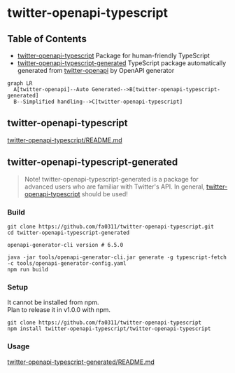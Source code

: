 # twitter-openapi-typescript

## Table of Contents

- [twitter-openapi-typescript](./twitter-openapi-typescript) Package for human-friendly TypeScript
- [twitter-openapi-typescript-generated](./twitter-openapi-typescript-generated) TypeScript package automatically generated from [twitter-openapi](https://github.com/fa0311/twitter-openapi) by OpenAPI generator

```mermaid
graph LR
  A[twitter-openapi]--Auto Generated-->B[twitter-openapi-typescript-generated]
  B--Simplified handling-->C[twitter-openapi-typescript]
```

## twitter-openapi-typescript

[twitter-openapi-typescript/README.md](./twitter-openapi-typescript/README.md)

## twitter-openapi-typescript-generated

> Note! twitter-openapi-typescript-generated is a package for advanced users who are familiar with Twitter's API. In general, [twitter-openapi-typescript](./twitter-openapi-typescript) should be used!

### Build

```shell
git clone https://github.com/fa0311/twitter-openapi-typescript.git
cd twitter-openapi-typescript-generated
```

```shell
openapi-generator-cli version # 6.5.0
```

```shell
java -jar tools/openapi-generator-cli.jar generate -g typescript-fetch -c tools/openapi-generator-config.yaml
npm run build
```

### Setup

It cannot be installed from npm.  
Plan to release it in v1.0.0 with npm.  

```shell
git clone https://github.com/fa0311/twitter-openapi-typescript
npm install twitter-openapi-typescript/twitter-openapi-typescript
```

### Usage

[twitter-openapi-typescript-generated/README.md](./twitter-openapi-typescript-generated/README.md)
